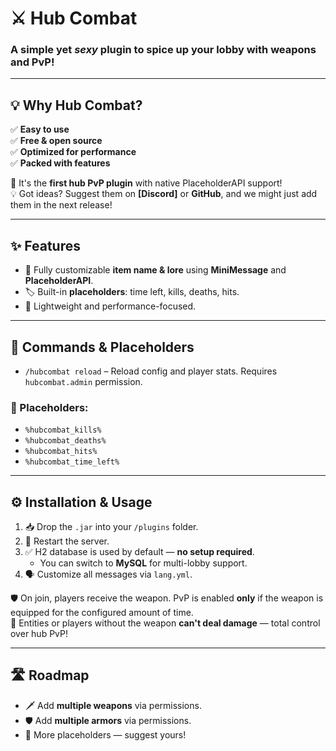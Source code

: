# ⚔️ Hub Combat  
### A simple yet *sexy* plugin to spice up your lobby with weapons and PvP!

---

## 💡 Why **Hub Combat**?

✅ **Easy to use**  
✅ **Free & open source**  
✅ **Optimized for performance**  
✅ **Packed with features**

💬 It's the **first hub PvP plugin** with native PlaceholderAPI support!  
💡 Got ideas? Suggest them on **[Discord]** or **GitHub**, and we might just add them in the next release!

---

## ✨ Features

- 🔧 Fully customizable **item name & lore** using **MiniMessage** and **PlaceholderAPI**.
- 🏷️ Built-in **placeholders**: time left, kills, deaths, hits.
- 🚀 Lightweight and performance-focused.

---

## 🔐 Commands & Placeholders

- `/hubcombat reload` – Reload config and player stats. Requires `hubcombat.admin` permission.

### 📌 Placeholders:
- `%hubcombat_kills%`
- `%hubcombat_deaths%`
- `%hubcombat_hits%`
- `%hubcombat_time_left%`

---

## ⚙️ Installation & Usage

1. 📥 Drop the `.jar` into your `/plugins` folder.
2. 🔁 Restart the server.
3. ✅ H2 database is used by default — **no setup required**.
   - You can switch to **MySQL** for multi-lobby support.
4. 🗣️ Customize all messages via `lang.yml`.

🛡️ On join, players receive the weapon. PvP is enabled **only** if the weapon is equipped for the configured amount of time.  
👊 Entities or players without the weapon **can't deal damage** — total control over hub PvP!

---

## 🛣️ Roadmap

- 🗡️ Add **multiple weapons** via permissions.
- 🛡️ Add **multiple armors** via permissions.
- 🧩 More placeholders — suggest yours!

